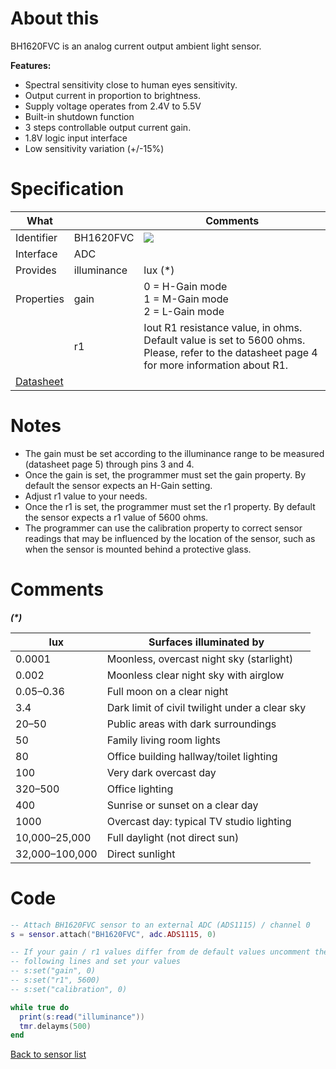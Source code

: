 # About this

BH1620FVC is an analog current output ambient light sensor.

**Features:**

  * Spectral sensitivity close to human eyes sensitivity.
  * Output current in proportion to brightness.
  * Supply voltage operates from 2.4V to 5.5V
  * Built-in shutdown function
  * 3 steps controllable output current gain.
  * 1.8V logic input interface
  * Low sensitivity variation (+/-15%) 

# Specification

| What         |                 | Comments                    |
|--------------|-----------------|-----------------------------|
| Identifier   | BH1620FVC       | ![](http://git.whitecatboard.org/bh1620fvc.png)                            |
| Interface    | ADC             |                             |
| Provides     | illuminance     | lux (\*)                         |
| Properties   | gain            | 0 = H-Gain mode<br/>1 = M-Gain mode<br/>2 = L-Gain mode| 
|              | r1              | Iout R1 resistance value, in ohms.<br/>Default value is set to 5600 ohms.<br/>Please, refer to the datasheet page 4 for more information about R1.                           |
| [Datasheet](http://rohmfs.rohm.com/en/products/databook/datasheet/ic/sensor/light/bh1721fvc-e.pdf) | | |

# Notes

* The gain must be set according to the illuminance range to be measured (datasheet page 5) through pins 3 and 4.
* Once the gain is set, the programmer must set the gain property. By default the sensor expects an H-Gain setting.
* Adjust r1 value to your needs.
* Once the r1 is set, the programmer must set the r1 property. By default the sensor expects a r1 value of 5600 ohms.
* The programmer can use the calibration property to correct sensor readings that may be influenced by the location of the sensor, such as when the sensor is mounted behind a protective glass.

# Comments

**_(\*)_**

| lux            | Surfaces illuminated by                         |
|----------------|-------------------------------------------------|
| 0.0001         | Moonless, overcast night sky (starlight)        |
| 0.002          | Moonless clear night sky with airglow           |
| 0.05–0.36      | Full moon on a clear night                      |
| 3.4            | Dark limit of civil twilight under a clear sky  |
| 20–50          | Public areas with dark surroundings             |
| 50             | Family living room lights                       |
| 80             | Office building hallway/toilet lighting         |
| 100            | Very dark overcast day                          |
| 320–500        | Office lighting                                 |
| 400            | Sunrise or sunset on a clear day                |
| 1000           | Overcast day: typical TV studio lighting        |
| 10,000–25,000	 | Full daylight (not direct sun)                  |
| 32,000–100,000 | Direct sunlight

# Code

```lua
-- Attach BH1620FVC sensor to an external ADC (ADS1115) / channel 0
s = sensor.attach("BH1620FVC", adc.ADS1115, 0)

-- If your gain / r1 values differ from de default values uncomment the
-- following lines and set your values
-- s:set("gain", 0)
-- s:set("r1", 5600)
-- s:set("calibration", 0)

while true do
  print(s:read("illuminance"))
  tmr.delayms(500)
end
```

[Back to sensor list](https://github.com/whitecatboard/Lua-RTOS-ESP32/wiki/Sensor-module#supported-sensors)